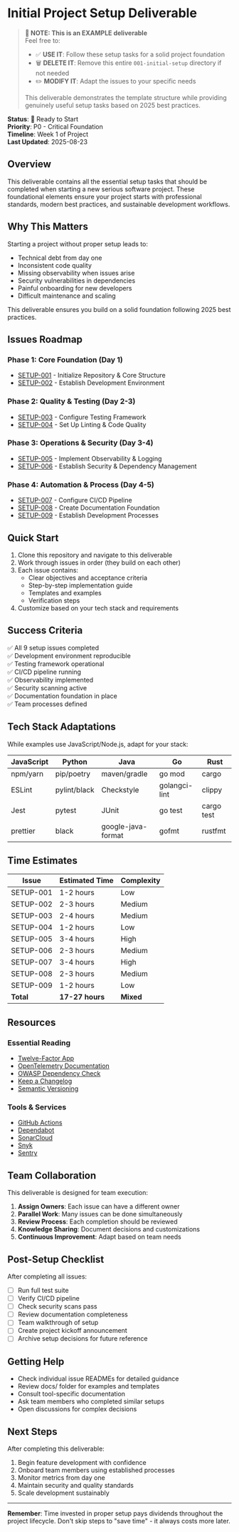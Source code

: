 # Initial Project Setup Deliverable

> **📌 NOTE: This is an EXAMPLE deliverable**  
> Feel free to:
> - ✅ **USE IT**: Follow these setup tasks for a solid project foundation
> - 🗑️ **DELETE IT**: Remove this entire `001-initial-setup` directory if not needed
> - ✏️ **MODIFY IT**: Adapt the issues to your specific needs
> 
> This deliverable demonstrates the template structure while providing genuinely useful setup tasks based on 2025 best practices.

**Status**: 🚀 Ready to Start  
**Priority**: P0 - Critical Foundation  
**Timeline**: Week 1 of Project  
**Last Updated**: 2025-08-23

## Overview

This deliverable contains all the essential setup tasks that should be completed when starting a new serious software project. These foundational elements ensure your project starts with professional standards, modern best practices, and sustainable development workflows.

## Why This Matters

Starting a project without proper setup leads to:
- Technical debt from day one
- Inconsistent code quality
- Missing observability when issues arise
- Security vulnerabilities in dependencies
- Painful onboarding for new developers
- Difficult maintenance and scaling

This deliverable ensures you build on a solid foundation following 2025 best practices.

## Issues Roadmap

### Phase 1: Core Foundation (Day 1)
- [SETUP-001](./issues/SETUP-001/README.md) - Initialize Repository & Core Structure
- [SETUP-002](./issues/SETUP-002/README.md) - Establish Development Environment

### Phase 2: Quality & Testing (Day 2-3)
- [SETUP-003](./issues/SETUP-003/README.md) - Configure Testing Framework
- [SETUP-004](./issues/SETUP-004/README.md) - Set Up Linting & Code Quality

### Phase 3: Operations & Security (Day 3-4)
- [SETUP-005](./issues/SETUP-005/README.md) - Implement Observability & Logging
- [SETUP-006](./issues/SETUP-006/README.md) - Establish Security & Dependency Management

### Phase 4: Automation & Process (Day 4-5)
- [SETUP-007](./issues/SETUP-007/README.md) - Configure CI/CD Pipeline
- [SETUP-008](./issues/SETUP-008/README.md) - Create Documentation Foundation
- [SETUP-009](./issues/SETUP-009/README.md) - Establish Development Processes

## Quick Start

1. Clone this repository and navigate to this deliverable
2. Work through issues in order (they build on each other)
3. Each issue contains:
   - Clear objectives and acceptance criteria
   - Step-by-step implementation guide
   - Templates and examples
   - Verification steps
4. Customize based on your tech stack and requirements

## Success Criteria

✅ All 9 setup issues completed  
✅ Development environment reproducible  
✅ Testing framework operational  
✅ CI/CD pipeline running  
✅ Observability implemented  
✅ Security scanning active  
✅ Documentation foundation in place  
✅ Team processes defined  

## Tech Stack Adaptations

While examples use JavaScript/Node.js, adapt for your stack:

| JavaScript | Python | Java | Go | Rust |
|------------|--------|------|----|----|
| npm/yarn | pip/poetry | maven/gradle | go mod | cargo |
| ESLint | pylint/black | Checkstyle | golangci-lint | clippy |
| Jest | pytest | JUnit | go test | cargo test |
| prettier | black | google-java-format | gofmt | rustfmt |

## Time Estimates

| Issue | Estimated Time | Complexity |
|-------|---------------|------------|
| SETUP-001 | 1-2 hours | Low |
| SETUP-002 | 2-3 hours | Medium |
| SETUP-003 | 2-4 hours | Medium |
| SETUP-004 | 1-2 hours | Low |
| SETUP-005 | 3-4 hours | High |
| SETUP-006 | 2-3 hours | Medium |
| SETUP-007 | 3-4 hours | High |
| SETUP-008 | 2-3 hours | Medium |
| SETUP-009 | 1-2 hours | Low |
| **Total** | **17-27 hours** | **Mixed** |

## Resources

### Essential Reading
- [Twelve-Factor App](https://12factor.net/)
- [OpenTelemetry Documentation](https://opentelemetry.io/docs/)
- [OWASP Dependency Check](https://owasp.org/www-project-dependency-check/)
- [Keep a Changelog](https://keepachangelog.com/)
- [Semantic Versioning](https://semver.org/)

### Tools & Services
- [GitHub Actions](https://github.com/features/actions)
- [Dependabot](https://github.com/dependabot)
- [SonarCloud](https://sonarcloud.io/)
- [Snyk](https://snyk.io/)
- [Sentry](https://sentry.io/)

## Team Collaboration

This deliverable is designed for team execution:

1. **Assign Owners**: Each issue can have a different owner
2. **Parallel Work**: Many issues can be done simultaneously
3. **Review Process**: Each completion should be reviewed
4. **Knowledge Sharing**: Document decisions and customizations
5. **Continuous Improvement**: Adapt based on team needs

## Post-Setup Checklist

After completing all issues:

- [ ] Run full test suite
- [ ] Verify CI/CD pipeline
- [ ] Check security scans pass
- [ ] Review documentation completeness
- [ ] Team walkthrough of setup
- [ ] Create project kickoff announcement
- [ ] Archive setup decisions for future reference

## Getting Help

- Check individual issue READMEs for detailed guidance
- Review docs/ folder for examples and templates
- Consult tool-specific documentation
- Ask team members who completed similar setups
- Open discussions for complex decisions

## Next Steps

After completing this deliverable:

1. Begin feature development with confidence
2. Onboard team members using established processes
3. Monitor metrics from day one
4. Maintain security and quality standards
5. Scale development sustainably

---

**Remember**: Time invested in proper setup pays dividends throughout the project lifecycle. Don't skip steps to "save time" - it always costs more later.
